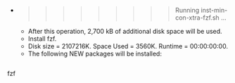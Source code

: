 * >>>>>>>>> Running inst-min-con-xtra-fzf.sh ...
  * After this operation, 2,700 kB of additional disk space will be used.
  * Install fzf.
  * Disk size = 2107216K. Space Used = 3560K. Runtime = 00:00:00:00.
  * The following NEW packages will be installed:
  ```bash
fzf
  ```
